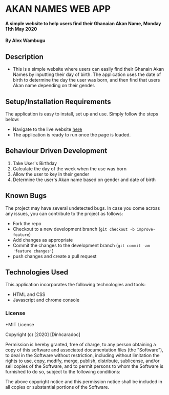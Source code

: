 # AKAN NAMES WEB APP
#### A simple website to help users find their Ghanaian Akan Name, Monday 11th May 2020
#### By **Alex Wambugu**
## Description
- This is a simple website where users can easily find their Ghanain Akan Names by inputting their day of birth. The application uses the date of birth to determine the day the user was born, and then find that users Akan name depending on their gender. 

## Setup/Installation Requirements
The application is easy to install, set up and use. Simply follow the steps below:
- Navigate to the live website <a href= https://dinhcaradoc.github.io/>here</a>
- The application is ready to run once the page is loaded. 

## Behaviour Driven Development
1. Take User's Birthday
2. Calculate the day of the week when the use was born
3. Allow the user to key in their gender
4. Determine the user's Akan name based on gender and date of birth

## Known Bugs
The project may have several undetected bugs. In case you come across any issues, you can contribute to the project as follows:
- Fork the repo
- Checkout to a new development branch (`git checkout -b improve-feature`)
- Add changes as appropriate
- Commit the changes to the development branch (`git commit -am 'feature changes'`)
- push changes and create a pull request

## Technologies Used
This application incorporates the following technologies and tools:
- HTML and CSS
- Javascript and chrome console

### License
*MIT License

Copyright (c) [2020] [Dinhcaradoc]

Permission is hereby granted, free of charge, to any person obtaining a copy
of this software and associated documentation files (the "Software"), to deal
in the Software without restriction, including without limitation the rights
to use, copy, modify, merge, publish, distribute, sublicense, and/or sell
copies of the Software, and to permit persons to whom the Software is
furnished to do so, subject to the following conditions:

The above copyright notice and this permission notice shall be included in all
copies or substantial portions of the Software.